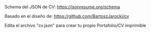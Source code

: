 Schema del JSON de CV:
https://jsonresume.org/schema

Basado en el diseño de:
https://github.com/BartoszJarocki/cv

Edita el archivo "cv.json" para crear tu propio Portafolio/CV imprimible
